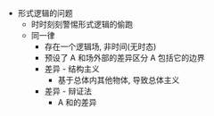 - 形式逻辑的问题
	- 时时刻刻警惕形式逻辑的偷跑
	- 同一律
		- 存在一个逻辑场, 非时间(无时态)
		- 预设了 A 和场外部的差异区分
		  A 包括它的边界
		- 差异 - 结构主义
			- 基于总体内其他物体, 导致总体主义
		- 差异 - 辩证法
			- A 和的差异